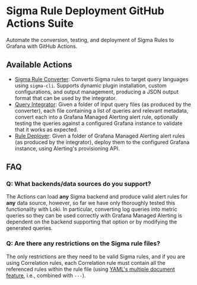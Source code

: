 # Sigma Rule Deployment GitHub Actions Suite

Automate the conversion, testing, and deployment of Sigma Rules to Grafana with GitHub Actions.

## Available Actions

- [Sigma Rule Converter](./actions/convert/README.md): Converts Sigma rules to target query languages using `sigma-cli`. Supports dynamic plugin installation, custom configurations, and output management, producing a JSON output format that can be used by the integrator.
- [Query Integrator](./actions/integrate/README.md): Given a folder of input query files (as produced by the converter), each file containing a list of queries and relevant metadata, convert each into a Grafana Managed Alerting alert rule, optionally testing the queries against a configured Grafana instance to validate that it works as expected.
- [Rule Deployer](./actions/deploy/README.md): Given a folder of Grafana Managed Alerting alert rules (as produced by the integrator), deploy them to the configured Grafana instance, using Alerting's provisioning API.

## FAQ

### Q: What backends/data sources do you support?

The Actions can load **any** Sigma backend and produce valid alert rules for **any** data source, however, so far we have only thoroughly tested this functionality with Loki. In particular, converting log queries into metric queries so they can be used correctly with Grafana Managed Alerting is dependent on the backend supporting that option or by modifying the generated queries.

### Q: Are there any restrictions on the Sigma rule files?

The only restrictions are they need to be valid Sigma rules, and if you are using Correlation rules, each Correlation rule must contain all the referenced rules within the rule file (using [YAML's multiple document feature](https://gettaurus.org/docs/YAMLTutorial/#YAML-Multi-Documents), i.e., combined with `---`).
